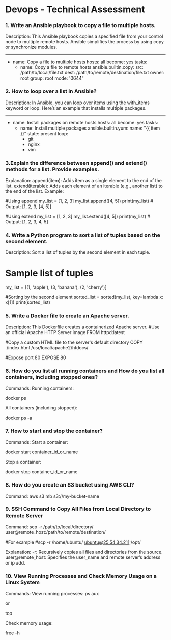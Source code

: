 # Devops - Technical Assessment
### 1. Write an Ansible playbook to copy a file to multiple hosts.
Description: This Ansible playbook copies a specified file from your control node to multiple remote hosts. Ansible simplifies the process by using copy or synchronize modules.


---
- name: Copy a file to multiple hosts
  hosts: all
  become: yes
  tasks:
    - name: Copy a file to remote hosts
      ansible.builtin.copy:
        src: /path/to/local/file.txt
        dest: /path/to/remote/destination/file.txt
        owner: root
        group: root
        mode: '0644'



### 2. How to loop over a list in Ansible?
Description: In Ansible, you can loop over items using the with_items keyword or loop. Here’s an example that installs multiple packages.

---
- name: Install packages on remote hosts
  hosts: all
  become: yes
  tasks:
    - name: Install multiple packages
      ansible.builtin.yum:
        name: "{{ item }}"
        state: present
      loop:
        - git
        - nginx
        - vim


### 3.Explain the difference between append() and extend() methods for a list. Provide examples.

Explanation:
append(item): Adds item as a single element to the end of the list.
extend(iterable): Adds each element of an iterable (e.g., another list) to the end of the list.
Example:

#Using append
my_list = [1, 2, 3]
my_list.append([4, 5])
print(my_list)  # Output: [1, 2, 3, [4, 5]]

#Using extend
my_list = [1, 2, 3]
my_list.extend([4, 5])
print(my_list)  # Output: [1, 2, 3, 4, 5]


### 4. Write a Python program to sort a list of tuples based on the second element.
Description: Sort a list of tuples by the second element in each tuple.
# Sample list of tuples
my_list = [(1, 'apple'), (3, 'banana'), (2, 'cherry')]

#Sorting by the second element
sorted_list = sorted(my_list, key=lambda x: x[1])
print(sorted_list)





### 5. Write a Docker file to create an Apache server.
Description: This Dockerfile creates a containerized Apache server.
#Use an official Apache HTTP Server image
FROM httpd:latest

#Copy a custom HTML file to the server's default directory
COPY ./index.html /usr/local/apache2/htdocs/

#Expose port 80
EXPOSE 80




### 6. How do you list all running containers and How do you list all containers, including stopped ones?

Commands:
Running containers:


docker ps


All containers (including stopped):

docker ps -a


### 7. How to start and stop the container?
Commands:
Start a container:


docker start container_id_or_name


Stop a container:


docker stop container_id_or_name



### 8. How do you create an S3 bucket using AWS CLI?
Command:
aws s3 mb s3://my-bucket-name





### 9. SSH Command to Copy All Files from Local Directory to Remote Server
Command:
scp -r /path/to/local/directory/ user@remote_host:/path/to/remote/destination/

#For example
#scp -r /home/ubuntu/ ubuntu@25.54.34.211:/opt/


Explanation:
-r: Recursively copies all files and directories from the source.
user@remote_host: Specifies the user_name and remote server’s address or ip add.





### 10. View Running Processes and Check Memory Usage on a Linux System
Commands:
View running processes:
ps aux

or


top


Check memory usage:


free -h


